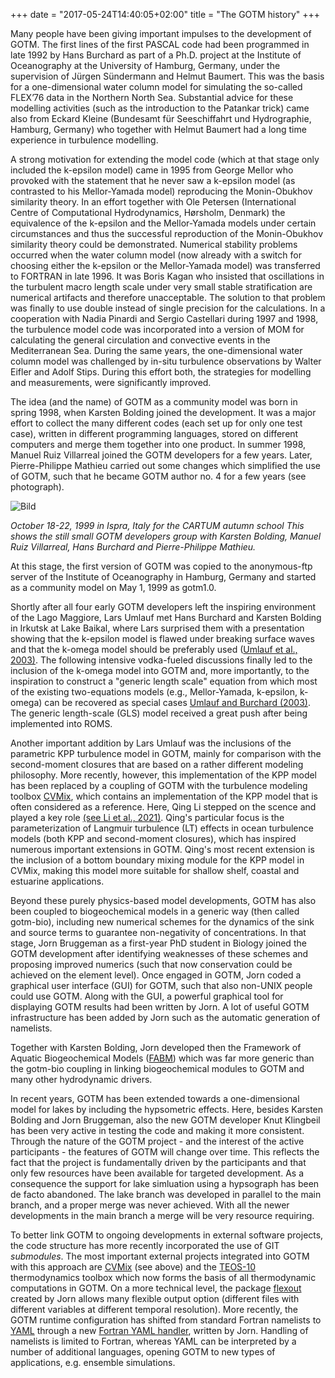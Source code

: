 +++
date = "2017-05-24T14:40:05+02:00"
title = "The GOTM history"
+++

<!---
title: The GOTM history
link: http://test.gotm.net/information/early-history/
author: bolding
description: 
post_id: 128
created: 2015/12/09 10:43:37
created_gmt: 2015/12/09 10:43:37
comment_status: closed
post_name: early-history
status: publish
post_type: page

# The GOTM history
-->

Many people have been giving important impulses to the development of GOTM. The first lines of the first PASCAL code had been programmed in late 1992 by Hans Burchard as part of a Ph.D. project at the Institute of Oceanography at the University of Hamburg, Germany, under the supervision of Jürgen Sündermann and Helmut Baumert. This was the basis for a one-dimensional water column model for simulating the so-called FLEX’76 data in the Northern North Sea. Substantial advice for these modelling activities (such as the introduction to the Patankar trick) came also from Eckard Kleine (Bundesamt für Seeschiffahrt und Hydrographie, Hamburg, Germany) who together with Helmut Baumert had a long time experience in turbulence modelling.

A strong motivation for extending the model code (which at that stage only included the k-epsilon model) came in 1995 from George Mellor who provoked with the statement that he never saw a k-epsilon model (as contrasted to his Mellor-Yamada model) reproducing the Monin-Obukhov similarity theory. In an effort together with Ole Petersen (International Centre of Computational Hydrodynamics, Hørsholm, Denmark) the equivalence of the k-epsilon and the Mellor-Yamada models under certain circumstances and thus the successful reproduction of the Monin-Obukhov similarity theory could be demonstrated. Numerical stability problems occurred when the water column model (now already with a switch for choosing either the k-epsilon or the Mellor-Yamada model) was transferred to FORTRAN in late 1996. It was Boris Kagan who insisted that oscillations in the turbulent macro length scale under very small stable stratification are numerical artifacts and therefore unacceptable. The solution to that problem was finally to use double instead of single precision for the calculations. In a cooperation with Nadia Pinardi and Sergio Castellari during 1997 and 1998, the turbulence model code was incorporated into a version of MOM for calculating the general circulation and convective events in the Mediterranean Sea. During the same years, the one-dimensional water column model was challenged by in-situ turbulence observations by Walter Eifler and Adolf Stips. During this effort both, the strategies for modelling and measurements, were significantly improved.

The idea (and the name) of GOTM as a community model was born in spring 1998, when Karsten Bolding joined the development. It was a major effort to collect the many different codes (each set up for only one test case), written in different programming languages, stored on different computers and merge them together into one product. In summer 1998, Manuel Ruiz Villarreal joined the GOTM developers for a few years. Later, Pierre-Philippe Mathieu carried out some changes which simplified the use of GOTM, such that he became GOTM author no. 4 for a few years (see photograph). 

![Bild](http://www.gotm.net/pics/gotmgroup.jpg)

_October 18-22, 1999 in Ispra, Italy for the CARTUM autumn school This shows the still small GOTM developers group with Karsten Bolding, Manuel Ruiz Villarreal, Hans Burchard and Pierre-Philippe Mathieu._

At this stage, the first version of GOTM was copied to the anonymous-ftp server of the Institute of Oceanography in Hamburg, Germany and started as a community model on May 1, 1999 as gotm1.0.

Shortly after all four early GOTM developers left the inspiring environment of the Lago Maggiore, Lars Umlauf met Hans Burchard and Karsten Bolding in Irkutsk at Lake Baikal, where Lars surprised them with a presentation showing that the k-epsilon model is flawed under breaking surface waves and that the k-omega model should be preferably used
([Umlauf et al., 2003)](https://www.sciencedirect.com/science/article/abs/pii/S1463500302000392). The following intensive vodka-fueled discussions finally led to the inclusion of the k-omega model into GOTM and, more importantly, to the inspiration to construct a "generic length scale" equation from which most of the existing two-equations models (e.g., Mellor-Yamada, k-epsilon, k-omega) can be recovered as special cases
[Umlauf and Burchard (2003)](https://elischolar.library.yale.edu/cgi/viewcontent.cgi?article=1008&context=journal_of_marine_research). The generic length-scale (GLS) model received a great push after being implemented into ROMS.

Another important addition by Lars Umlauf was the inclusions of the parametric KPP turbulence model in GOTM, mainly for comparison with the second-moment closures that are based on a rather different modeling philosophy. More recently, however, this implementation of the KPP model has been replaced by a coupling of GOTM with the turbulence modeling toolbox [CVMix](https://e3sm.org/wp-content/uploads/2018/03/ResearchHighlight_CVMix_V11.pdf), which contains an implementation of the KPP model that is often considered as a reference. Here, Qing Li stepped on the scence and played a key role [(see Li et al., 2021)](https://gmd.copernicus.org/articles/14/4261/2021). Qing's particular focus is the parameterization of Langmuir turbulence (LT) effects in ocean turbulence models (both KPP and second-moment closures), which has inspired numerous important extensions in GOTM. Qing's most recent extension is the inclusion of a bottom boundary mixing module for the KPP model in CVMix, making this model more suitable for shallow shelf, coastal and estuarine applications.     


Beyond these purely physics-based model developments, GOTM has also been coupled to biogeochemical models in a generic way (then called gotm-bio), including new numerical schemes for the dynamics of the sink and source terms to guarantee non-negativity of concentrations. In that stage, Jorn Bruggeman as a first-year PhD student in Biology joined the GOTM development after identifying weaknesses of these schemes and proposing improved numerics (such that now conservation could be achieved on the element level). Once engaged in GOTM, Jorn coded a graphical user interface (GUI) for GOTM, such that also non-UNIX people could use GOTM. Along with the GUI, a powerful graphical tool for displaying GOTM results had been written by Jorn. A lot of useful GOTM infrastructure has been added by Jorn such as the automatic generation of namelists.

Together with Karsten Bolding, Jorn developed then the Framework of Aquatic Biogeochemical Models ([FABM](http://sourceforge.net/projects/fabm/)) which was far more generic than the gotm-bio coupling in linking biogeochemical modules to GOTM and many other hydrodynamic drivers.

In recent years, GOTM has been extended towards a one-dimensional model for lakes by including the hypsometric effects. Here, besides Karsten Bolding and Jorn Bruggeman, also the new GOTM developer Knut Klingbeil has been very active in testing the code and making it more consistent. Through the nature of the GOTM project - and the interest of the active participants - the features of GOTM will change over time. This reflects the fact that the project is fundamentally driven by the participants and that only few resources have been available for targeted development. As a consequence the support for lake simluation using a hypsograph has been de facto abandoned. The lake branch was developed in parallel to the main branch, and a proper merge was never achieved. With all the newer developments in the main branch a merge will be very resource requiring.

To better link GOTM to ongoing developments in external software projects, the code structure has more recently incorporated the use of GIT *submodules*. The most important external projects integrated into GOTM with this approach are [CVMix](https://e3sm.org/wp-content/uploads/2018/03/ResearchHighlight_CVMix_V11.pdf) (see above) and the [TEOS-10](https://www.teos-10.org) thermodynamics toolbox which now forms the basis of all thermodynamic computations in GOTM. On a more technical level, the package [flexout](https://github.com/BoldingBruggeman/flexout) created by Jorn allows many flexible output option (different files with different variables at different temporal resolution).
More recently, the GOTM runtime configuration has shifted from standard Fortran namelists to [YAML](https://yaml.org) through a new [Fortran YAML handler](https://github.com/BoldingBruggeman/fortran-yaml), written by Jorn. Handling of namelists is limited to Fortran, whereas YAML can be interpreted by a number of additional languages, opening GOTM to new types of applications, e.g. ensemble simulations.




